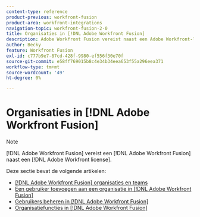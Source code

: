 ```yaml
---
content-type: reference
product-previous: workfront-fusion
product-area: workfront-integrations
navigation-topic: workfront-fusion-2-0
title: Organisaties in [!DNL Adobe Workfront Fusion]
description: Adobe Workfront Fusion vereist naast een Adobe Workfront-licentie een Adobe Workfront Fusion-licentie.
author: Becky
feature: Workfront Fusion
exl-id: c777b9e7-87cd-428f-9980-ef556f30e70f
source-git-commit: e58ff769015b8c4e34b34eea653f55a296eea371
workflow-type: tm+mt
source-wordcount: '49'
ht-degree: 0%

---
```


# Organisaties in [!DNL Adobe Workfront Fusion]

>[!NOTE]
>
>[!DNL Adobe Workfront Fusion] vereist een [!DNL Adobe Workfront Fusion] naast een [!DNL Adobe Workfront license].

Deze sectie bevat de volgende artikelen:

* [[!DNL Adobe Workfront Fusion] organisaties en teams](../../workfront-fusion/organizations/organizations-and-teams.md)
* [Een gebruiker toevoegen aan een organisatie in [!DNL Adobe Workfront Fusion]](../../workfront-fusion/organizations/add-user-to-an-organization.md)
* [Gebruikers beheren in [!DNL Adobe Workfront Fusion]](../../workfront-fusion/organizations/manage-fusion-users.md)
* [Organisatiefuncties in [!DNL Adobe Workfront Fusion]](../../workfront-fusion/organizations/organization-roles.md)
